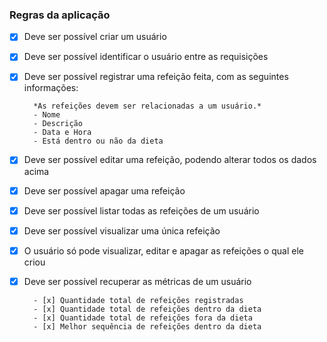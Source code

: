 ### Regras da aplicação

- [x] Deve ser possível criar um usuário
- [x] Deve ser possível identificar o usuário entre as requisições
- [x] Deve ser possível registrar uma refeição feita, com as seguintes informações:
    
        *As refeições devem ser relacionadas a um usuário.*
        - Nome
        - Descrição
        - Data e Hora
        - Está dentro ou não da dieta

- [x] Deve ser possível editar uma refeição, podendo alterar todos os dados acima
- [x] Deve ser possível apagar uma refeição
- [x] Deve ser possível listar todas as refeições de um usuário
- [x] Deve ser possível visualizar uma única refeição
- [x] O usuário só pode visualizar, editar e apagar as refeições o qual ele criou
- [x] Deve ser possível recuperar as métricas de um usuário

        - [x] Quantidade total de refeições registradas
        - [x] Quantidade total de refeições dentro da dieta
        - [x] Quantidade total de refeições fora da dieta
        - [x] Melhor sequência de refeições dentro da dieta
    

